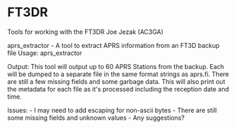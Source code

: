 # FT3DR
Tools for working with the FT3DR
Joe Jezak (AC3GA)

aprs_extractor - A tool to extract APRS information from an FT3D backup file
  Usage:
    aprs_extractor <backup file>

  Output:
    This tool will output up to 60 APRS Stations from the backup. Each will be
    dumped to a separate file in the same format strings as aprs.fi. There are
    still a few missing fields and some garbage data. This will also print out
    the metadata for each file as it's processed including the reception date
    and time.

  Issues:
    - I may need to add escaping for non-ascii bytes
    - There are still some missing fields and unknown values
    - Any suggestions?
